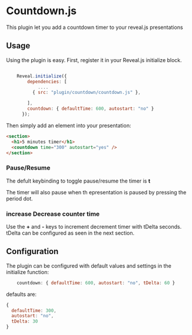 # Countdown.js

This plugin let you add a countdown timer to your reveal.js presentations

## Usage

Using the plugin is easy. First, register it in your Reveal.js initialize block.

```javascript

    Reveal.initialize({
        dependencies: [
            ....
          { src: "plugin/countdown/countdown.js" },

        ],
        countdown: { defaultTime: 600, autostart: "no" }
      });

```

Then simply add an element into your presentation:

```html
<section>
  <h1>5 minutes timer</h1>
  <countdown time="300" autostart="yes" />
</section>
```

### Pause/Resume

The defult keybinding to toggle pause/resume the timer is **t**

The timer will also pause when th epresentation is paused by pressing the period dot.

### increase Decrease counter time

Use the **+** and **-** keys to increment decrement timer with tDelta seconds. tDelta can be configured as seen in the next section.

## Configuration

The plugin can be configured with default values and settings in the initialize function:

```javascript
    countdown: { defaultTime: 600, autostart: "no", tDelta: 60 }
```

defaults are:

```javascript
{
  defaultTime: 300,
  autostart: "no",
  tDelta: 30
}
```

